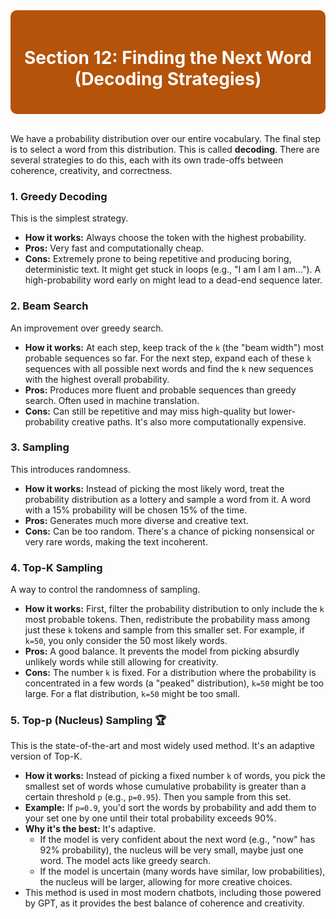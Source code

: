 <div style="background-color:#B45309; padding:20px; border-radius:10px; color:white;">
  <h1 align="center">Section 12: Finding the Next Word (Decoding Strategies)</h1>
</div>
<br>

We have a probability distribution over our entire vocabulary. The final step is to select a word from this distribution. This is called **decoding**. There are several strategies to do this, each with its own trade-offs between coherence, creativity, and correctness.

### 1. Greedy Decoding
This is the simplest strategy.
* **How it works:** Always choose the token with the highest probability.
* **Pros:** Very fast and computationally cheap.
* **Cons:** Extremely prone to being repetitive and producing boring, deterministic text. It might get stuck in loops (e.g., "I am I am I am..."). A high-probability word early on might lead to a dead-end sequence later.

### 2. Beam Search
An improvement over greedy search.
* **How it works:** At each step, keep track of the `k` (the "beam width") most probable sequences so far. For the next step, expand each of these `k` sequences with all possible next words and find the `k` new sequences with the highest overall probability.
* **Pros:** Produces more fluent and probable sequences than greedy search. Often used in machine translation.
* **Cons:** Can still be repetitive and may miss high-quality but lower-probability creative paths. It's also more computationally expensive.

### 3. Sampling
This introduces randomness.
* **How it works:** Instead of picking the most likely word, treat the probability distribution as a lottery and sample a word from it. A word with a 15% probability will be chosen 15% of the time.
* **Pros:** Generates much more diverse and creative text.
* **Cons:** Can be too random. There's a chance of picking nonsensical or very rare words, making the text incoherent.

### 4. Top-K Sampling
A way to control the randomness of sampling.
* **How it works:** First, filter the probability distribution to only include the `k` most probable tokens. Then, redistribute the probability mass among just these `k` tokens and sample from this smaller set. For example, if `k=50`, you only consider the 50 most likely words.
* **Pros:** A good balance. It prevents the model from picking absurdly unlikely words while still allowing for creativity.
* **Cons:** The number `k` is fixed. For a distribution where the probability is concentrated in a few words (a "peaked" distribution), `k=50` might be too large. For a flat distribution, `k=50` might be too small.

### 5. Top-p (Nucleus) Sampling 🏆
This is the state-of-the-art and most widely used method. It's an adaptive version of Top-K.
* **How it works:** Instead of picking a fixed number `k` of words, you pick the smallest set of words whose cumulative probability is greater than a certain threshold `p` (e.g., `p=0.95`). Then you sample from this set.
* **Example:** If `p=0.9`, you'd sort the words by probability and add them to your set one by one until their total probability exceeds 90%.
* **Why it's the best:** It's adaptive.
    * If the model is very confident about the next word (e.g., "now" has 92% probability), the nucleus will be very small, maybe just one word. The model acts like greedy search.
    * If the model is uncertain (many words have similar, low probabilities), the nucleus will be larger, allowing for more creative choices.
* This method is used in most modern chatbots, including those powered by GPT, as it provides the best balance of coherence and creativity.